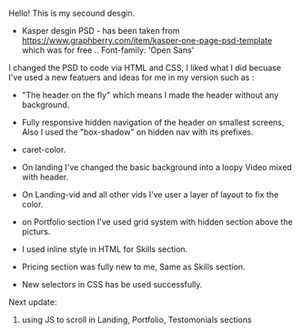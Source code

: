 Hello! This is my secound desgin. 
- Kasper desgin PSD - has been taken from https://www.graphberry.com/item/kasper-one-page-psd-template which was for free .. 
  Font-family: 'Open Sans'

I changed the PSD to code via HTML and CSS, I liked what I did becuase I've used a new featuers and ideas for me in my version such as :

- "The header on the fly" which means I made the header without any background.

-  Fully responsive hidden navigation of the header on smallest screens, Also I used the "box-shadow" on hidden nav with its prefixes.

-  caret-color.

-  On landing I've changed the basic background into a loopy Video mixed with header.

-  On Landing-vid and all other vids I've user a layer of layout to fix the color.

- on Portfolio section I've used grid system with hidden section above the picturs.

-  I used inline style in HTML for Skills section.

-  Pricing section was fully new to me, Same as Skills section.

-  New selectors in CSS has be used successfully.  

Next update:
1. using JS to scroll in Landing, Portfolio, Testomonials sections 
